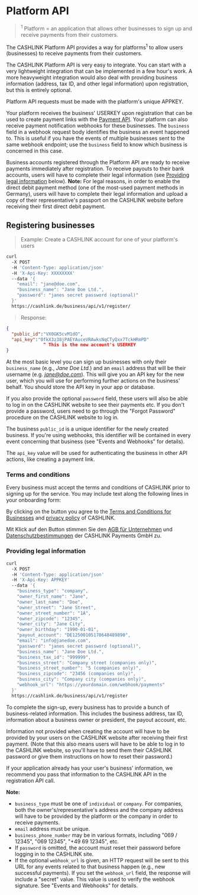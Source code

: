 # Platform API

> <sup>1</sup> Platform = an application that allows other businesses to sign up and receive payments from their customers.

The CASHLINK Platform API provides a way for platforms<sup>1</sup> to allow users (businesses) to receive payments from their customers.

The CASHLINK Platform API is very easy to integrate. You can start with a very lightweight integration that can be implemented in a few hour's work. A more heavyweight integration would also deal with providing business information (address, tax ID, and other legal information) upon registration, but this is entirely optional.

Platform API requests must be made with the platform's unique APPKEY.

Your platform receives the business' USERKEY upon registration that can be used to create payment links with the [Payment API](payments.html). Your platform can also receive payment notification webhooks for these businesses. The `business` field in a webhook request body identifies the business an event happened to. This is useful if you have the events of multiple businesses sent to the same webhook endpoint; use the `business` field to know which business is concerned in this case.

Business accounts registered through the Platform API are ready to receive payments immediately after registration. To receive payouts to their bank accounts, users will have to complete their legal information (see [Providing legal information](#providing-legal-information) below). **Note:** For legal reasons, in order to enable the direct debit payment method (one of the most-used payment methods in Germany), users will have to complete their legal information and upload a copy of their representative's passport on the CASHLINK website before receiving their first direct debit payment.

## Registering businesses


> Example: Create a CASHLINK account for one of your platform's users

```sh
curl
  -X POST
  -H 'Content-Type: application/json'
  -H 'X-Api-Key: XXXXXXXX'
  --data '{
    "email": "jane@doe.com",
    "business_name": "Jane Doe Ltd.",
    "password": "janes secret password (optional)"
  }'
  https://cashlink.de/business/api/v1/register/
```

> Response:

```json
{
  "public_id":"VX0GK5cvM1dO",
  "api_key":"0fkX3z38jPAEYAuceVRAwksNqCTyQxx7TckHRmPD"
              ^ This is the new account's USERKEY
}
```

At the most basic level you can sign up businesses with only their `business_name` (e.g., *Jane Doe Ltd.*) and an `email` address that will be their username (e.g. *jane@doe.com*). This will give you an API key for the new user, which you will use for performing further actions on the business' behalf. You should store the API key in your app or database.

If you also provide the optional `password` field, these users will also be able to log in on the CASHLINK website to see their payments etc. If you don't provide a password, users need to go through the "Forgot Password" procedure on the CASHLINK website to log in.

The business `public_id` is a unique identifier for the newly created business. If you're using webhooks, this identifier will be contained in every event concerning that business (see "Events and Webhooks" for details).

The `api_key` value will be used for authenticating the business in other API actions, like creating a payment link.


### Terms and conditions

Every business must accept the terms and conditions of CASHLINK prior to signing up for the service.  You may include text along the following lines in your onboarding form:

By clicking on the button you agree to the [Terms and Conditions for Businesses](https://cashlink.io/terms-business) and [privacy policy](https://cashlink.io/privacy) of CASHLINK.

Mit Klick auf den Button stimmen Sie den [AGB für Unternehmen](https://cashlink.de/business/terms-business) und [Datenschutzbestimmungen](https://cashlink.de/business/privacy) der CASHLINK Payments GmbH zu.

### Providing legal information

```sh
curl
  -X POST
  -H 'Content-Type: application/json'
  -H 'X-Api-Key: APPKEY'
  --data '{
    "business_type": "company",
    "owner_first_name": "Jane",
    "owner_last_name": "Doe",
    "owner_street": "Jane Street",
    "owner_street_number": "1A",
    "owner_zipcode": "12345",
    "owner_city": "Jane City",
    "owner_birthday": "1990-01-01",
    "payout_account": "DE12500105170648489890",
    "email": "info@janedoe.com",
    "password": "janes secret password (optional)",
    "business_name": "Jane Doe Ltd.",
    "business_tax_id": "999999",
    "business_street": "Company street (companies only)",
    "business_street_number": "5 (companies only)",
    "business_zipcode": "23456 (companies only)",
    "business_city": "Company city (companies only)",
    "webhook_url": "https://yourdomain.com/webhook/payments"
  }'
  https://cashlink.de/business/api/v1/register
```

To complete the sign-up, every business has to provide a bunch of business-related information. This includes the business address, tax ID, information about a business owner or president, the payout account, etc.

Information not provided when creating the account will have to be provided by your users on the CASHLINK website after receiving their first payment. (Note that this also means users will have to be able to log in to the CASHLINK website, so you'll have to send them their CASHLINK password or give them instructions on how to reset their password.)

If your application already has your user's business' information, we recommend you pass that information to the CASHLINK API in the registration API call.

**Note:**

- `business_type` must be one of `individual` or `company`. For companies, both the owner's/representative's address and the company address will have to be provided by the platform or the company in order to receive payments.
- `email` address must be unique.
- `business_phone_number` may be in various formats, including "069 / 12345", "069 12345", "+49 69 12345", etc.
- If `password` is omitted, the account must reset their password before logging in to the CASHLINK site.
- If the optional `webhook_url` is given, an HTTP request will be sent to this URL for any events related to that business happen (e.g., new successful payments). If you set the `webhook_url` field, the response will include a "secret" value. This value is used to verify the webhook signature. See "Events and Webhooks" for details. 
